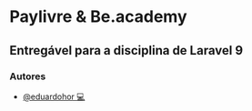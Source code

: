 # Paylivre & Be.academy
## Entregável para a disciplina de Laravel 9
### Autores

- [@eduardohor 💻](https://github.com/eduardohor)
